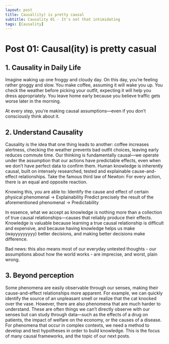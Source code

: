 ```yaml
---
layout: post
title: Causal(ity) is pretty causal
subtitle: Causality 01 - It's not that intimidating
tags: [Causality]
---
```


# Post 01: Causal(ity) is pretty casual 

## 1. Causality in Daily Life

Imagine waking up one froggy and cloudy day. On this day, you’re feeling rather groggy and slow. 
You make coffee, assuming it will wake you up. 
You check the weather before picking your outfit, expecting it will help you dress appropriately. 
You leave home early because you believe traffic gets worse later in the morning. 

At every step, you’re making causal assumptions—even if you don’t consciously think about it.

## 2. Understand Causality

Causality is the idea that one thing leads to another: coffee increases alertness, checking the weather prevents bad outfit choices, leaving early reduces commute time. Our thinking is fundamentally causal—we operate under the assumption that our actions have predictable effects, even when we don’t have perfect data to confirm them.
Human knowledge is inherently causal, built on intensely researched, tested and explainable cause-and-effect relationships. Take the famous third law of Newton:
For every action, there is an equal and opposite reaction. 

Knowing this, you are able to:
Identify the cause and effect of certain physical phenomenal -> Explainability
Predict precisely the result of the aforementioned phenomenal -> Predictability 

In essence, what we accept as knowledge is nothing more than a collection of true causal relationships—causes that reliably produce their effects. Knowledge is valuable because learning a true causal relationship is difficult and expensive, and because having knowledge helps us make (wayyyyyyyyy) better decisions, and making better decisions make difference.  

Bad news: this also means most of our everyday untested thoughts - our assumptions about how the world works - are imprecise, and worst, plain wrong.

## 3. Beyond perception

Some phenomena are easily observable through our senses, making their cause-and-effect relationships more apparent. For example, we can quickly identify the source of an unpleasant smell or realize that the cat knocked over the vase. However, there are also phenomena that are much harder to understand. These are often things we can’t directly observe with our senses but can study through data—such as the effects of a drug on patients, the impact of welfare on the economy, or the causes of a disease.
For phenomena that occur in complex contexts, we need a method to develop and test hypotheses in order to build knowledge. This is the focus of many causal frameworks, and the topic of our next posts.

